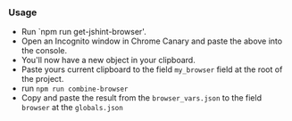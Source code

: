 ### Usage
- Run `npm run get-jshint-browser'.
- Open an Incognito window in Chrome Canary and paste the above into the console.
- You'll now have a new object in your clipboard.
- Paste yours current clipboard to the field `my_browser` field at the root of the project.
- run `npm run combine-browser`
- Copy and paste the result from the `browser_vars.json` to the field `browser` at the `globals.json`
